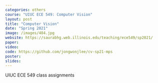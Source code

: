 ```yaml
---
categories: others
course: "UIUC ECE 549: Computer Vision"
layout: post
title: "Computer Vision"
date: "Spring 2021"
image: /images/404.jpg
website: https://saurabhg.web.illinois.edu/teaching/ece549/sp2021/
paper: 
video: 
code: https://github.com/jongwonjlee/cv-sp21-mps
poster: 
slides: 
---
```

UIUC ECE 549 class assignments